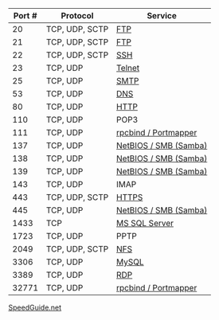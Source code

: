 | Port # | Protocol       | Service |
|--------|----------------|---------|
|     20 | TCP, UDP, SCTP | [FTP](../Services/FTP/README.md) |
|     21 | TCP, UDP, SCTP | [FTP](../Services/FTP/README.md) |
|     22 | TCP, UDP, SCTP | [SSH](../Services/SSH/README.md) |
|     23 | TCP, UDP       | [Telnet](../Services/Telnet/README.md) |
|     25 | TCP, UDP       | [SMTP](../Services/SMTP/README.md) |
|     53 | TCP, UDP       | [DNS](../Services/DNS/README.md) |
|     80 | TCP, UDP       | [HTTP](../Services/HTTP_HTTPS/README.md) |
|    110 | TCP, UDP       | POP3 |
|    111 | TCP, UDP       | [rpcbind / Portmapper](../Services/rpcbind_PortMapper/README.md) |
|    137 | TCP, UDP       | [NetBIOS / SMB (Samba)](../Services/NetBIOS_SMB_Samba/README.md) |
|    138 | TCP, UDP       | [NetBIOS / SMB (Samba)](../Services/NetBIOS_SMB_Samba/README.md) |
|    139 | TCP, UDP       | [NetBIOS / SMB (Samba)](../Services/NetBIOS_SMB_Samba/README.md) |
|    143 | TCP, UDP       | IMAP |
|    443 | TCP, UDP, SCTP | [HTTPS](../Services/HTTP_HTTPS/README.md) |
|    445 | TCP, UDP       | [NetBIOS / SMB (Samba)](../Services/NetBIOS_SMB_Samba/README.md) |
|   1433 | TCP            | [MS SQL Server](../Services/MSSQL/README.md) |
|   1723 | TCP, UDP       | PPTP |
|   2049 | TCP, UDP, SCTP | [NFS](../Services/NFS/README.md) |
|   3306 | TCP, UDP       | [MySQL](../Services/MySQL/README.md) |
|   3389 | TCP, UDP       | [RDP](../Services/RDP/README.md) |
|  32771 | TCP, UDP       | [rpcbind / Portmapper](../Services/rpcbind_PortMapper/README.md) |

[SpeedGuide.net](https://www.speedguide.net/port.php)